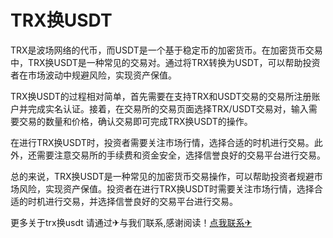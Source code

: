 # TRX换USDT

TRX是波场网络的代币，而USDT是一个基于稳定币的加密货币。在加密货币交易中，TRX换USDT是一种常见的交易对。通过将TRX转换为USDT，可以帮助投资者在市场波动中规避风险，实现资产保值。

TRX换USDT的过程相对简单，首先需要在支持TRX和USDT交易的交易所注册账户并完成实名认证。接着，在交易所的交易页面选择TRX/USDT交易对，输入需要交易的数量和价格，确认交易即可完成TRX换USDT的操作。

在进行TRX换USDT时，投资者需要关注市场行情，选择合适的时机进行交易。此外，还需要注意交易所的手续费和资金安全，选择信誉良好的交易平台进行交易。

总的来说，TRX换USDT是一种常见的加密货币交易操作，可以帮助投资者规避市场风险，实现资产保值。投资者在进行TRX换USDT时需要关注市场行情，选择合适的时机进行交易，并选择信誉良好的交易平台进行交易。

更多关于trx换usdt 请通过✈与我们联系,感谢阅读！[点我联系✈](https://home.G208.com)